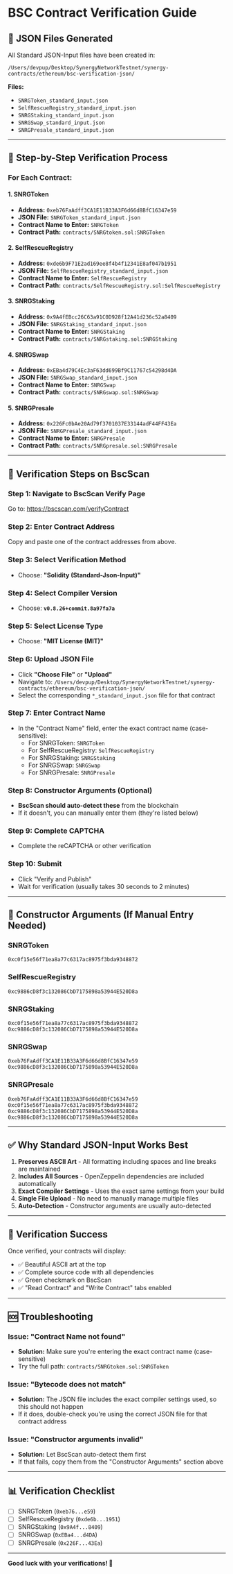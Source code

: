 # BSC Contract Verification Guide

## 📁 JSON Files Generated

All Standard JSON-Input files have been created in:
```
/Users/devpup/Desktop/SynergyNetworkTestnet/synergy-contracts/ethereum/bsc-verification-json/
```

**Files:**
- `SNRGToken_standard_input.json`
- `SelfRescueRegistry_standard_input.json`
- `SNRGStaking_standard_input.json`
- `SNRGSwap_standard_input.json`
- `SNRGPresale_standard_input.json`

---

## 🎯 Step-by-Step Verification Process

### For Each Contract:

#### 1. **SNRGToken**
   - **Address:** `0xeb76FaAdff3CA1E11B33A3F6d66d8BfC16347e59`
   - **JSON File:** `SNRGToken_standard_input.json`
   - **Contract Name to Enter:** `SNRGToken`
   - **Contract Path:** `contracts/SNRGtoken.sol:SNRGToken`

#### 2. **SelfRescueRegistry**
   - **Address:** `0xde6b9F71E2ad169ee8f4b4f12341E8af047b1951`
   - **JSON File:** `SelfRescueRegistry_standard_input.json`
   - **Contract Name to Enter:** `SelfRescueRegistry`
   - **Contract Path:** `contracts/SelfRescueRegistry.sol:SelfRescueRegistry`

#### 3. **SNRGStaking**
   - **Address:** `0x9A4fEBcc26C63a91C0D928f12A41d236c52a8409`
   - **JSON File:** `SNRGStaking_standard_input.json`
   - **Contract Name to Enter:** `SNRGStaking`
   - **Contract Path:** `contracts/SNRGstaking.sol:SNRGStaking`

#### 4. **SNRGSwap**
   - **Address:** `0xEBa4d79C4Ec3aF63dd699Bf9C11767c54298d4DA`
   - **JSON File:** `SNRGSwap_standard_input.json`
   - **Contract Name to Enter:** `SNRGSwap`
   - **Contract Path:** `contracts/SNRGswap.sol:SNRGSwap`

#### 5. **SNRGPresale**
   - **Address:** `0x226Fc0bAe20Ad79f3701037E33144adF44FF43Ea`
   - **JSON File:** `SNRGPresale_standard_input.json`
   - **Contract Name to Enter:** `SNRGPresale`
   - **Contract Path:** `contracts/SNRGpresale.sol:SNRGPresale`

---

## 📝 Verification Steps on BscScan

### Step 1: Navigate to BscScan Verify Page
Go to: https://bscscan.com/verifyContract

### Step 2: Enter Contract Address
Copy and paste one of the contract addresses from above.

### Step 3: Select Verification Method
- Choose: **"Solidity (Standard-Json-Input)"**

### Step 4: Select Compiler Version
- Choose: **`v0.8.26+commit.8a97fa7a`**

### Step 5: Select License Type
- Choose: **"MIT License (MIT)"**

### Step 6: Upload JSON File
- Click **"Choose File"** or **"Upload"**
- Navigate to: `/Users/devpup/Desktop/SynergyNetworkTestnet/synergy-contracts/ethereum/bsc-verification-json/`
- Select the corresponding `*_standard_input.json` file for that contract

### Step 7: Enter Contract Name
- In the "Contract Name" field, enter the exact contract name (case-sensitive):
  - For SNRGToken: `SNRGToken`
  - For SelfRescueRegistry: `SelfRescueRegistry`
  - For SNRGStaking: `SNRGStaking`
  - For SNRGSwap: `SNRGSwap`
  - For SNRGPresale: `SNRGPresale`

### Step 8: Constructor Arguments (Optional)
- **BscScan should auto-detect these** from the blockchain
- If it doesn't, you can manually enter them (they're listed below)

### Step 9: Complete CAPTCHA
- Complete the reCAPTCHA or other verification

### Step 10: Submit
- Click "Verify and Publish"
- Wait for verification (usually takes 30 seconds to 2 minutes)

---

## 🔧 Constructor Arguments (If Manual Entry Needed)

### SNRGToken
```
0xc0f15e56f71ea8a77c6317ac8975f3bda9348872
```

### SelfRescueRegistry
```
0xc9886cD8f3c132086CbD7175898a53944E520D8a
```

### SNRGStaking
```
0xc0f15e56f71ea8a77c6317ac8975f3bda9348872
0xc9886cD8f3c132086CbD7175898a53944E520D8a
```

### SNRGSwap
```
0xeb76FaAdff3CA1E11B33A3F6d66d8BfC16347e59
0xc9886cD8f3c132086CbD7175898a53944E520D8a
```

### SNRGPresale
```
0xeb76FaAdff3CA1E11B33A3F6d66d8BfC16347e59
0xc0f15e56f71ea8a77c6317ac8975f3bda9348872
0xc9886cD8f3c132086CbD7175898a53944E520D8a
0xc9886cD8f3c132086CbD7175898a53944E520D8a
```

---

## ✅ Why Standard JSON-Input Works Best

1. **Preserves ASCII Art** - All formatting including spaces and line breaks are maintained
2. **Includes All Sources** - OpenZeppelin dependencies are included automatically
3. **Exact Compiler Settings** - Uses the exact same settings from your build
4. **Single File Upload** - No need to manually manage multiple files
5. **Auto-Detection** - Constructor arguments are usually auto-detected

---

## 🎨 Verification Success

Once verified, your contracts will display:
- ✅ Beautiful ASCII art at the top
- ✅ Complete source code with all dependencies
- ✅ Green checkmark on BscScan
- ✅ "Read Contract" and "Write Contract" tabs enabled

---

## 🆘 Troubleshooting

### Issue: "Contract Name not found"
- **Solution:** Make sure you're entering the exact contract name (case-sensitive)
- Try the full path: `contracts/SNRGtoken.sol:SNRGToken`

### Issue: "Bytecode does not match"
- **Solution:** The JSON file includes the exact compiler settings used, so this should not happen
- If it does, double-check you're using the correct JSON file for that contract address

### Issue: "Constructor arguments invalid"
- **Solution:** Let BscScan auto-detect them first
- If that fails, copy them from the "Constructor Arguments" section above

---

## 📊 Verification Checklist

- [ ] SNRGToken (`0xeb76...e59`)
- [ ] SelfRescueRegistry (`0xde6b...1951`)
- [ ] SNRGStaking (`0x9A4f...8409`)
- [ ] SNRGSwap (`0xEBa4...d4DA`)
- [ ] SNRGPresale (`0x226F...43Ea`)

---

**Good luck with your verifications! 🚀**

